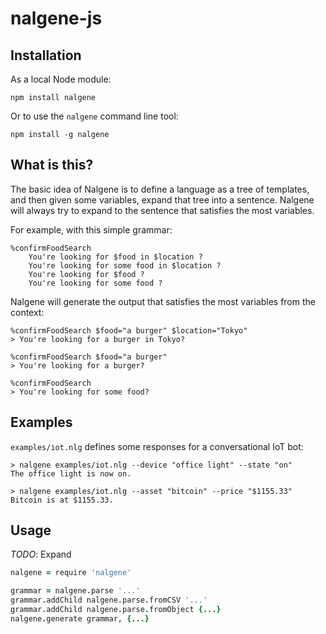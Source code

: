 # nalgene-js

## Installation

As a local Node module:

```
npm install nalgene
```

Or to use the `nalgene` command line tool:

```
npm install -g nalgene
```

## What is this?

The basic idea of Nalgene is to define a language as a tree of templates, and then given some variables, expand that tree into a sentence. Nalgene will always try to expand to the sentence that satisfies the most variables.

For example, with this simple grammar:

```
%confirmFoodSearch
    You're looking for $food in $location ?
    You're looking for some food in $location ?
    You're looking for $food ?
    You're looking for some food ?
```

Nalgene will generate the output that satisfies the most variables from the context:

```
%confirmFoodSearch $food="a burger" $location="Tokyo"
> You're looking for a burger in Tokyo?

%confirmFoodSearch $food="a burger"
> You're looking for a burger?

%confirmFoodSearch
> You're looking for some food?
```

## Examples

`examples/iot.nlg` defines some responses for a conversational IoT bot:

```
> nalgene examples/iot.nlg --device "office light" --state "on"
The office light is now on.

> nalgene examples/iot.nlg --asset "bitcoin" --price "$1155.33"
Bitcoin is at $1155.33.
```

## Usage

*TODO*: Expand

```coffeescript
nalgene = require 'nalgene'

grammar = nalgene.parse '...'
grammar.addChild nalgene.parse.fromCSV '...'
grammar.addChild nalgene.parse.fromObject {...}
nalgene.generate grammar, {...}
```
